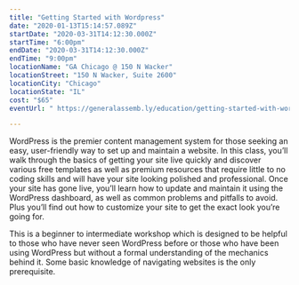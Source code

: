 ```yaml
---
title: "Getting Started with Wordpress"
date: "2020-01-13T15:14:57.089Z"
startDate: "2020-03-31T14:12:30.000Z"
startTime: "6:00pm"
endDate: "2020-03-31T14:12:30.000Z"
endTime: "9:00pm"
locationName: "GA Chicago @ 150 N Wacker"
locationStreet: "150 N Wacker, Suite 2600"
locationCity: "Chicago"
locationState: "IL"
cost: "$65"
eventUrl: " https://generalassemb.ly/education/getting-started-with-wordpress/chicago/97242"

---
```


WordPress is the premier content management system for those seeking an easy, user-friendly way to set up and maintain a website. In this class, you’ll walk through the basics of getting your site live quickly and discover various free templates as well as premium resources that require little to no coding skills and will have your site looking polished and professional. Once your site has gone live, you’ll learn how to update and maintain it using the WordPress dashboard, as well as common problems and pitfalls to avoid. Plus you’ll find out how to customize your site to get the exact look you’re going for.

This is a beginner to intermediate workshop which is designed to be helpful to those who have never seen WordPress before or those who have been using WordPress but without a formal understanding of the mechanics behind it. Some basic knowledge of navigating websites is the only prerequisite.

